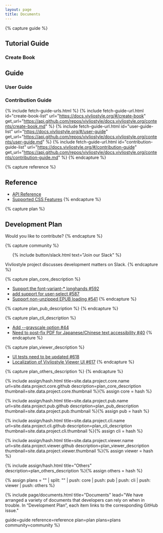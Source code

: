 ```yaml
---
layout: page
title: Documents
---
```



{% capture guide %}
## Tutorial Guide

### Create Book

<ul id="create-book-list"></ul>

## Guide

### User Guide

<ul id="user-guide-list"></ul>

### Contribution Guide

<ul id="contribution-guide-list"></ul>

{% include fetch-guide-urls.html %}
{% include fetch-guide-url.html
  id="create-book-list"
  url="https://docs.vivliostyle.org/#/create-book"
  get_url="https://api.github.com/repos/vivliostyle/docs.vivliostyle.org/contents/create-book.md"
%}
{% include fetch-guide-url.html
  id="user-guide-list"
  url="https://docs.vivliostyle.org/#/user-guide"
  get_url="https://api.github.com/repos/vivliostyle/docs.vivliostyle.org/contents/user-guide.md"
%}
{% include fetch-guide-url.html
  id="contribution-guide-list"
  url="https://docs.vivliostyle.org/#/contribution-guide"
  get_url="https://api.github.com/repos/vivliostyle/docs.vivliostyle.org/contents/contribution-guide.md"
%}
{% endcapture %}


{% capture reference %}
## Reference

- [API Reference](https://docs.vivliostyle.org/#/api)
- [Supported CSS Features](https://docs.vivliostyle.org/#/supported-css-features)
{% endcapture %}


{% capture plan %}
## Development Plan

Would you like to contribute?
{% endcapture %}


{% capture community %}
<ol class="list--medium">
  {% include button/slack.html text="Join our Slack" %}
</ol>

Vivliostyle project discusses development matters on Slack.
{% endcapture %}


{% capture plan_core_description %}
- [Support the font-variant-\* longhands #592](https://github.com/vivliostyle/vivliostyle.js/issues/592)
- [add support for user-select #587](https://github.com/vivliostyle/vivliostyle.js/issues/587)
- [Support non-unzipped EPUB loading #541](https://github.com/vivliostyle/vivliostyle.js/issues/541)
{% endcapture %}


{% capture plan_pub_description %}
{% endcapture %}


{% capture plan_cli_description %}
- [Add --grayscale option #44](https://github.com/vivliostyle/vivliostyle-cli/issues/44)
- [Need to post-fix PDF for Japanese/Chinese text accessibility #40](https://github.com/vivliostyle/vivliostyle-cli/issues/40)
{% endcapture %}


{% capture plan_viewer_description %}
- [UI tests need to be updated #618](https://github.com/vivliostyle/vivliostyle.js/issues/618)
- [Localization of Vivliostyle Viewer UI #617](https://github.com/vivliostyle/vivliostyle.js/issues/617)
{% endcapture %}


{% capture plan_others_description %}
{% endcapture %}


{% include assign/hash.html
  title=site.data.project.core.name
  url=site.data.project.core.github
  description=plan_core_description
  thumbnail=site.data.project.core.thumbnail
%}{% assign core = hash %}


{% include assign/hash.html
  title=site.data.project.pub.name
  url=site.data.project.pub.github
  description=plan_pub_description
  thumbnail=site.data.project.pub.thumbnail
%}{% assign pub = hash %}


{% include assign/hash.html
  title=site.data.project.cli.name
  url=site.data.project.cli.github
  description=plan_cli_description
  thumbnail=site.data.project.cli.thumbnail
%}{% assign cli = hash %}


{% include assign/hash.html
  title=site.data.project.viewer.name
  url=site.data.project.viewer.github
  description=plan_viewer_description
  thumbnail=site.data.project.viewer.thumbnail
%}{% assign viewer = hash %}


{% include assign/hash.html
  title="Others"
  description=plan_others_description
%}{% assign others = hash %}


{% assign plans = "" | split: "" | push: core | push: pub | push: cli | push: viewer | push: others %}


{% include page/documents.html
  title="Documents"
  lead="We have arranged a variety of documents that developers can rely on when in trouble. In “Development Plan”, each item links to the corresponding GitHub issue."

  guide=guide
  reference=reference
  plan=plan
  plans=plans
  community=community
%}
